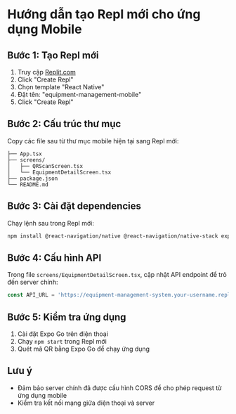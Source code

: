 # Hướng dẫn tạo Repl mới cho ứng dụng Mobile

## Bước 1: Tạo Repl mới
1. Truy cập [Replit.com](https://replit.com)
2. Click "Create Repl"
3. Chọn template "React Native"
4. Đặt tên: "equipment-management-mobile"
5. Click "Create Repl"

## Bước 2: Cấu trúc thư mục
Copy các file sau từ thư mục mobile hiện tại sang Repl mới:
```
├── App.tsx
├── screens/
│   ├── QRScanScreen.tsx
│   └── EquipmentDetailScreen.tsx
├── package.json
└── README.md
```

## Bước 3: Cài đặt dependencies
Chạy lệnh sau trong Repl mới:
```bash
npm install @react-navigation/native @react-navigation/native-stack expo-barcode-scanner react-native-safe-area-context react-native-screens
```

## Bước 4: Cấu hình API
Trong file `screens/EquipmentDetailScreen.tsx`, cập nhật API endpoint để trỏ đến server chính:
```typescript
const API_URL = 'https://equipment-management-system.your-username.repl.co';
```

## Bước 5: Kiểm tra ứng dụng
1. Cài đặt Expo Go trên điện thoại
2. Chạy `npm start` trong Repl mới
3. Quét mã QR bằng Expo Go để chạy ứng dụng

## Lưu ý
- Đảm bảo server chính đã được cấu hình CORS để cho phép request từ ứng dụng mobile
- Kiểm tra kết nối mạng giữa điện thoại và server
